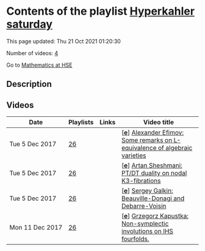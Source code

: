 # Contents of the playlist [Hyperkahler saturday](https://www.youtube.com/playlist?list=PLq3E5oubNNoBzTUhKPiBV5FV3OFWQQcMy)

This page updated: Thu 21 Oct 2021 01:20:30

Number of videos: [4](#videos)

Go to [Mathematics at HSE](../README.md)

## Description



## Videos

|Date|Playlists|Links|Video title|
|---|---|---|---|
| Tue&nbsp;5&nbsp;Dec&nbsp;2017 | [26](../playlists/26 "Hyperkahler saturday") |  | [[**e**](https://studio.youtube.com/video/79GODnwD5Vk/edit "Edit")] [Alexander Efimov: Some remarks on L-equivalence of algebraic varieties](https://www.youtube.com/watch?v=79GODnwD5Vk&list=PLq3E5oubNNoBzTUhKPiBV5FV3OFWQQcMy) |
| Tue&nbsp;5&nbsp;Dec&nbsp;2017 | [26](../playlists/26 "Hyperkahler saturday") |  | [[**e**](https://studio.youtube.com/video/bogemADEQBI/edit "Edit")] [Artan Sheshmani: PT/DT duality on nodal K3-fibrations](https://www.youtube.com/watch?v=bogemADEQBI&list=PLq3E5oubNNoBzTUhKPiBV5FV3OFWQQcMy) |
| Tue&nbsp;5&nbsp;Dec&nbsp;2017 | [26](../playlists/26 "Hyperkahler saturday") |  | [[**e**](https://studio.youtube.com/video/EPek0-5zEMo/edit "Edit")] [Sergey Galkin: Beauville-Donagi and Debarre-Voisin](https://www.youtube.com/watch?v=EPek0-5zEMo&list=PLq3E5oubNNoBzTUhKPiBV5FV3OFWQQcMy "Sergey Galkin: Beauville-Donagi and Debarre-Voisin as symmetric squares of Kummer-Kahler-Kodaira-Kuznetsov") |
| Mon&nbsp;11&nbsp;Dec&nbsp;2017 | [26](../playlists/26 "Hyperkahler saturday") |  | [[**e**](https://studio.youtube.com/video/JzgYxWW9PGg/edit "Edit")] [Grzegorz Kapustka: Non-symplectic involutions on IHS fourfolds.](https://www.youtube.com/watch?v=JzgYxWW9PGg&list=PLq3E5oubNNoBzTUhKPiBV5FV3OFWQQcMy) |
